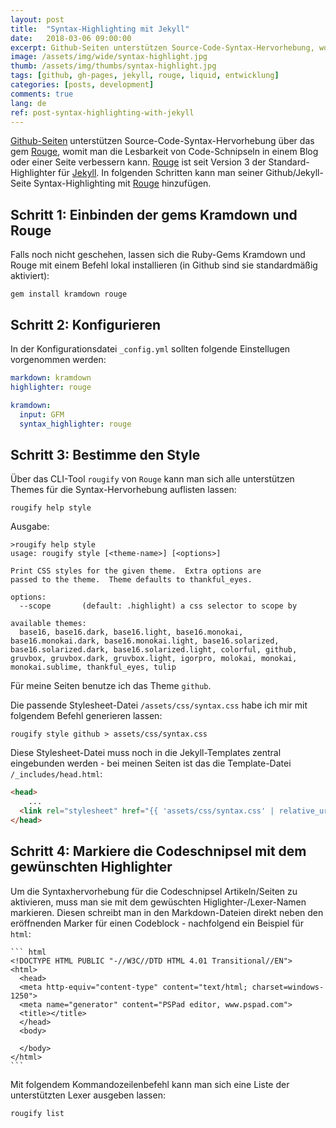 ```yaml
---
layout: post
title:  "Syntax-Highlighting mit Jekyll"
date:   2018-03-06 09:00:00
excerpt: Github-Seiten unterstützen Source-Code-Syntax-Hervorhebung, womit man die Lesbarkeit von Code-Schnipseln in einem Blog oder einer Seite verbessern kann. Der Artikel erklärt, wie man diese aktiviert. 
image: /assets/img/wide/syntax-highlight.jpg
thumb: /assets/img/thumbs/syntax-highlight.jpg
tags: [github, gh-pages, jekyll, rouge, liquid, entwicklung]
categories: [posts, development]
comments: true
lang: de
ref: post-syntax-highlighting-with-jekyll
---
```


[Github-Seiten](https://pages.github.com/) unterstützen Source-Code-Syntax-Hervorhebung über das gem 
[Rouge](https://github.com/jneen/rouge), womit man die Lesbarkeit von Code-Schnipseln in einem Blog oder einer Seite verbessern kann.
[Rouge](https://github.com/jneen/rouge) ist seit Version 3 der Standard-Highlighter für [Jekyll](https://jekyllrb.com/). In folgenden Schritten kann man seiner Github/Jekyll-Seite Syntax-Highlighting mit [Rouge](https://github.com/jneen/rouge) hinzufügen.

## Schritt 1: Einbinden der gems Kramdown und Rouge

Falls noch nicht geschehen, lassen sich die Ruby-Gems Kramdown und Rouge mit einem Befehl lokal installieren (in Github sind sie standardmäßig aktiviert):

``` shell
gem install kramdown rouge
```

## Schritt 2: Konfigurieren

In der Konfigurationsdatei `_config.yml` sollten folgende Einstellugen vorgenommen werden:

``` yaml
markdown: kramdown
highlighter: rouge

kramdown:
  input: GFM
  syntax_highlighter: rouge
```

## Schritt 3: Bestimme den Style

Über das CLI-Tool `rougify` von `Rouge` kann man sich alle unterstützen Themes für die Syntax-Hervorhebung auflisten lassen:

``` shell
rougify help style
``` 

Ausgabe:

``` shell
>rougify help style
usage: rougify style [<theme-name>] [<options>]

Print CSS styles for the given theme.  Extra options are
passed to the theme.  Theme defaults to thankful_eyes.

options:
  --scope       (default: .highlight) a css selector to scope by

available themes:
  base16, base16.dark, base16.light, base16.monokai, base16.monokai.dark, base16.monokai.light, base16.solarized, base16.solarized.dark, base16.solarized.light, colorful, github, gruvbox, gruvbox.dark, gruvbox.light, igorpro, molokai, monokai, monokai.sublime, thankful_eyes, tulip
```

Für meine Seiten benutze ich das Theme `github`. 

Die passende Stylesheet-Datei `/assets/css/syntax.css` habe ich mir mit folgendem Befehl generieren lassen:

``` shell
rougify style github > assets/css/syntax.css
```

Diese Stylesheet-Datei muss noch in die Jekyll-Templates zentral eingebunden werden - bei meinen Seiten ist das die Template-Datei `/_includes/head.html`:

``` html
<head>
    ...
  <link rel="stylesheet" href="{{ 'assets/css/syntax.css' | relative_url }}" />
</head>

```

## Schritt 4: Markiere die Codeschnipsel mit dem gewünschten Highlighter

Um die Syntaxhervorhebung für die Codeschnipsel Artikeln/Seiten zu aktivieren, muss man sie mit dem gewüschten Higlighter-/Lexer-Namen markieren. Diesen schreibt man in den Markdown-Dateien direkt neben den eröffnenden Marker für einen Codeblock - nachfolgend ein Beispiel für `html`:

    ``` html
    <!DOCTYPE HTML PUBLIC "-//W3C//DTD HTML 4.01 Transitional//EN">
    <html>
      <head>
      <meta http-equiv="content-type" content="text/html; charset=windows-1250">
      <meta name="generator" content="PSPad editor, www.pspad.com">
      <title></title>
      </head>
      <body>
    
      </body>
    </html>
    ```

Mit folgendem Kommandozeilenbefehl kann man sich eine Liste der unterstützten Lexer ausgeben lassen:

``` shell
rougify list
```
